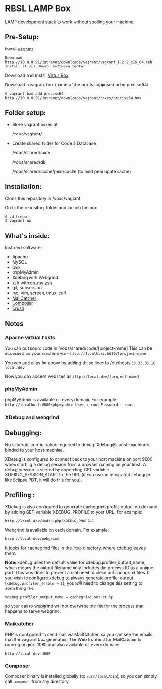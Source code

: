 RBSL LAMP Box
============

LAMP development stack to work without spoiling your machine.


Pre-Setup:
-------------

Install [vagrant](http://vagrantup.com/)

    Download http://10.0.0.91/intranet/downloads/vagrant/vagrant_1.2.2_x86_64.deb
    Install it via Ubuntu Software Center

Download and Install [VirtualBox](http://www.virtualbox.org/)

Download a vagrant box (name of the box is supposed to be precise64)

    $ vagrant box add precise64 http://10.0.0.91/intranet/downloads/vagrant/boxes/precise64.box


Folder setup:
---------------
    
* Store vagrant boxes at 

    /vobs/vagrant/
    
* Create shared folder for Code & Database
    
    /vobs/shared/code

    /vobs/shared/db 
    
    /vobs/shared/cache/pear/cache   (to hold pear upate cache)

Installation:
-------------

Clone this repository in /vobs/vagrant

Go to the repository folder and launch the box

    $ cd [repo]
    $ vagrant up


What's inside:
--------------

Installed software:

* Apache
* MySQL
* php
* phpMyAdmin
* Xdebug with Webgrind
* zsh with [oh-my-zsh](https://github.com/robbyrussell/oh-my-zsh)
* git, subversion
* mc, vim, screen, tmux, curl
* [MailCatcher](http://mailcatcher.me/)
* [Composer](http://getcomposer.org/)
* [Drush](http://drupal.org/project/drush)

Notes
-----

### Apache virtual hosts

You can put sourc code in /vobs/shared/code/[project-name]
This can be accessed on your machine via -
    `http://localhost:8080/[project-name]`
    
You can add alias for above by adding these lines to /etc/hosts
    `33.33.33.10     local.dev`
    
Now you can access websites as 
    `http://local.dev/[project-name]`


### phpMyAdmin

phpMyAdmin is available on every domain. For example:
    `http://localhost:8080/phpmyadmin`
    `User : root`
    `Password : root`
    
    
### XDebug and webgrind

Debugging:
-----------

No seperate configuration required to debug. Xdebug@guest-machine is binded to your host-machine.

XDebug is configured to connect back to your host machine on port 9000 when 
starting a debug session from a browser running on your host. A debug session is 
started by appending GET variable XDEBUG_SESSION_START to the URL (if you use an 
integrated debugger like Eclipse PDT, it will do this for you).

Profiling :
----------
XDebug is also configured to generate cachegrind profile output on demand by 
adding GET variable XDEBUG_PROFILE to your URL. For example:

    http://local.dev/index.php?XDEBUG_PROFILE

Webgrind is available on each domain. For example:

    http://local.dev/webgrind

It looks for cachegrind files in the `/tmp` directory, where xdebug leaves them.

**Note:** xdebug uses the default value for xdebug.profiler_output_name, which 
means the output filename only includes the process ID as a unique part. This 
was done to prevent a real need to clean out cachgrind files. If you wish to 
configure xdebug to always generate profiler output 
(`xdebug.profiler_enable = 1`), you *will* need to change this setting to 
something like
 
    xdebug.profiler_output_name = cachegrind.out.%t.%p
    
so your call to webgrind will not overwrite the file for the process that 
happens to serve webgrind. 

### Mailcatcher

PHP is configured to send mail via MailCatcher, so you can see the emails that 
the vagrant box generates. The Web frontend for MailCatcher is running on port 
1080 and also available on every domain:

    http://local.dev:1080

### Composer

Composer binary is installed globally (to `/usr/local/bin`), so you can simply call `composer` from any directory.
